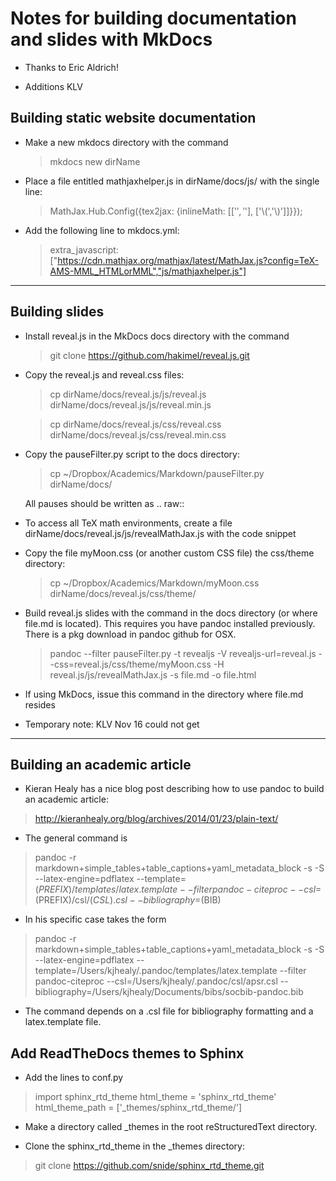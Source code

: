 # Notes for building documentation and slides with MkDocs

* Thanks to Eric Aldrich!

* Additions KLV


## Building static website documentation

* Make a new mkdocs directory with the command

  > mkdocs new dirName

* Place a file entitled mathjaxhelper.js in dirName/docs/js/ with the single
  line:

  > MathJax.Hub.Config({tex2jax: {inlineMath: [['$','$'], ['\\(','\\)']]}});

* Add the following line to mkdocs.yml:

  > extra_javascript: ["https://cdn.mathjax.org/mathjax/latest/MathJax.js?config=TeX-AMS-MML_HTMLorMML","js/mathjaxhelper.js"]

--------------------------------------------
## Building slides

* Install reveal.js in the MkDocs docs directory with the command

  > git clone https://github.com/hakimel/reveal.js.git

* Copy the reveal.js and reveal.css files:

  > cp dirName/docs/reveal.js/js/reveal.js dirName/docs/reveal.js/js/reveal.min.js

  > cp dirName/docs/reveal.js/css/reveal.css dirName/docs/reveal.js/css/reveal.min.css

* Copy the pauseFilter.py script to the docs directory:

  > cp ~/Dropbox/Academics/Markdown/pauseFilter.py dirName/docs/

  All pauses should be written as .. raw:: <!--pause-->

* To access all TeX math environments, create a file
  dirName/docs/reveal.js/js/revealMathJax.js with the code snippet

  <script type="text/x-mathjax-config">
    MathJax.Hub.Config({
      tex2jax: {
  	  inlineMath: [ ['$','$'], ["\\(","\\)"] ],
	  displayMath: [ ['$$','$$'], ["\\[","\\]"] ],	
	  processEscapes: true,
	  displaystyle: true
      },
      "HTML-CSS": { availableFonts: ["TeX"] }
    });
  </script><script type="text/javascript"
    src="http://cdn.mathjax.org/mathjax/latest/MathJax.js?config=TeX-AMS-MML_HTMLorMML-full">
  </script>

* Copy the file myMoon.css (or another custom CSS file) the css/theme directory:

  > cp ~/Dropbox/Academics/Markdown/myMoon.css dirName/docs/reveal.js/css/theme/

* Build reveal.js slides with the command in the docs directory (or
  where file.md is located). This requires you have pandoc installed previously. 
  There is a pkg download in pandoc github for OSX. 

  > pandoc --filter pauseFilter.py -t revealjs -V revealjs-url=reveal.js --css=reveal.js/css/theme/myMoon.css -H reveal.js/js/revealMathJax.js -s file.md -o file.html

* If using MkDocs, issue this command in the directory where file.md
  resides

* Temporary note: KLV Nov 16 could not get 
--------------------------------------------
## Building an academic article

* Kieran Healy has a nice blog post describing how to use pandoc to
  build an academic article:

> http://kieranhealy.org/blog/archives/2014/01/23/plain-text/

* The general command is

> pandoc -r markdown+simple_tables+table_captions+yaml_metadata_block
  -s -S --latex-engine=pdflatex
  --template=$(PREFIX)/templates/latex.template --filter
  pandoc-citeproc --csl=$(PREFIX)/csl/$(CSL).csl --bibliography=$(BIB)

* In his specific case takes the form

> pandoc -r markdown+simple_tables+table_captions+yaml_metadata_block -s -S --latex-engine=pdflatex --template=/Users/kjhealy/.pandoc/templates/latex.template --filter pandoc-citeproc --csl=/Users/kjhealy/.pandoc/csl/apsr.csl --bibliography=/Users/kjhealy/Documents/bibs/socbib-pandoc.bib

* The command depends on a .csl file for bibliography formatting and a
  latex.template file.

## Add ReadTheDocs themes to Sphinx

* Add the lines to conf.py

> import sphinx_rtd_theme
> html_theme = 'sphinx_rtd_theme'
> html_theme_path = ['_themes/sphinx_rtd_theme/']

* Make a directory called _themes in the root reStructuredText
  directory.

* Clone the sphinx_rtd_theme in the _themes directory:

> git clone https://github.com/snide/sphinx_rtd_theme.git
